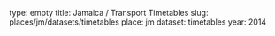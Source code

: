 type: empty
title: Jamaica / Transport Timetables
slug: places/jm/datasets/timetables
place: jm
dataset: timetables
year: 2014
